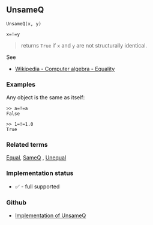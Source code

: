 ## UnsameQ

```
UnsameQ(x, y)

x=!=y
```

> returns `True` if `x` and `y` are not structurally identical.

See
* [Wikipedia - Computer algebra - Equality](https://en.wikipedia.org/wiki/Computer_algebra#Equality)

### Examples

Any object is the same as itself:

```
>> a=!=a
False

>> 1=!=1.0
True
```


### Related terms
[Equal](Equal.md), [SameQ](SameQ.md) , [Unequal](Unequal.md)






### Implementation status

* &#x2705; - full supported

### Github

* [Implementation of UnsameQ](https://github.com/axkr/symja_android_library/blob/master/symja_android_library/matheclipse-core/src/main/java/org/matheclipse/core/builtin/BooleanFunctions.java#L4725) 

